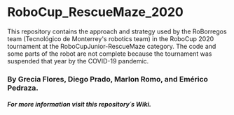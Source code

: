 # RoboCup_RescueMaze_2020

This repository contains the approach and strategy used by the RoBorregos team (Tecnológico de Monterrey's robotics team) in the RoboCup 2020 tournament at the RoboCupJunior-RescueMaze category. The code and some parts of the robot are not complete because the tournament was suspended that year by the COVID-19 pandemic.

### By Grecia Flores, Diego Prado, Marlon Romo, and Emérico Pedraza.

##### For more information visit this repository´s Wiki.